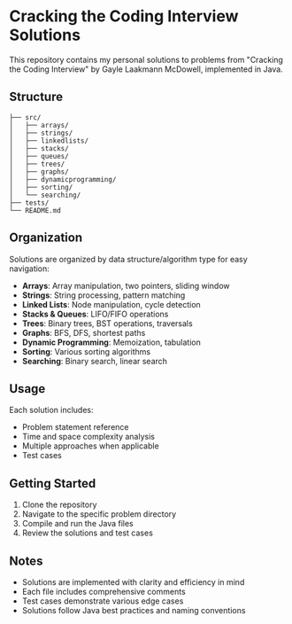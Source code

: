 # Cracking the Coding Interview Solutions

This repository contains my personal solutions to problems from "Cracking the Coding Interview" by Gayle Laakmann McDowell, implemented in Java.

## Structure

```
├── src/
│   ├── arrays/
│   ├── strings/
│   ├── linkedlists/
│   ├── stacks/
│   ├── queues/
│   ├── trees/
│   ├── graphs/
│   ├── dynamicprogramming/
│   ├── sorting/
│   └── searching/
├── tests/
└── README.md
```

## Organization

Solutions are organized by data structure/algorithm type for easy navigation:
- **Arrays**: Array manipulation, two pointers, sliding window
- **Strings**: String processing, pattern matching
- **Linked Lists**: Node manipulation, cycle detection
- **Stacks & Queues**: LIFO/FIFO operations
- **Trees**: Binary trees, BST operations, traversals
- **Graphs**: BFS, DFS, shortest paths
- **Dynamic Programming**: Memoization, tabulation
- **Sorting**: Various sorting algorithms
- **Searching**: Binary search, linear search

## Usage

Each solution includes:
- Problem statement reference
- Time and space complexity analysis
- Multiple approaches when applicable
- Test cases

## Getting Started

1. Clone the repository
2. Navigate to the specific problem directory
3. Compile and run the Java files
4. Review the solutions and test cases

## Notes

- Solutions are implemented with clarity and efficiency in mind
- Each file includes comprehensive comments
- Test cases demonstrate various edge cases
- Solutions follow Java best practices and naming conventions
